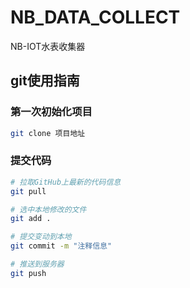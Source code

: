 # NB_DATA_COLLECT
NB-IOT水表收集器



## git使用指南



### 第一次初始化项目



```bash
git clone 项目地址
```

### 提交代码

```bash
# 拉取GitHub上最新的代码信息
git pull

# 选中本地修改的文件
git add .

# 提交变动到本地
git commit -m "注释信息"

# 推送到服务器
git push
```